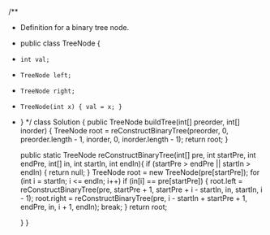 /**
 * Definition for a binary tree node.
 * public class TreeNode {
 *     int val;
 *     TreeNode left;
 *     TreeNode right;
 *     TreeNode(int x) { val = x; }
 * }
 */
class Solution {
    public TreeNode buildTree(int[] preorder, int[] inorder) {
        TreeNode root = reConstructBinaryTree(preorder, 0, preorder.length - 1, inorder, 0, inorder.length - 1);
		return root;
    }
    
    
	public static TreeNode reConstructBinaryTree(int[] pre, int startPre, int endPre, int[] in, int startIn, int endIn){
		if (startPre > endPre || startIn > endIn) {
			return null;
		}
		TreeNode root = new TreeNode(pre[startPre]);
		for (int i = startIn; i <= endIn; i++)
			if (in[i] == pre[startPre]) {
				root.left = reConstructBinaryTree(pre, startPre + 1, startPre + i - startIn, in, startIn, i - 1);
				root.right = reConstructBinaryTree(pre, i - startIn + startPre + 1, endPre, in, i + 1, endIn);
				break;
			}
		return root;

	}
}
